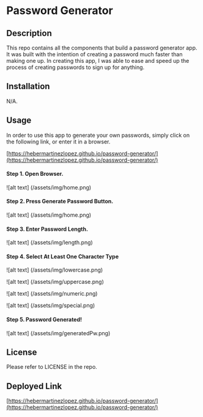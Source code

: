 # Password Generator

## Description

This repo contains all the components that build a password generator app. It was built with the intention of creating a password much faster than making one up. In creating this app, I was able to ease and speed up the process of creating passwords to sign up for anything.

## Installation

N/A.

## Usage

In order to use this app to generate your own passwords, simply click on the following link, or enter it in a browser.

[https://hebermartinezlopez.github.io/password-generator/](https://hebermartinezlopez.github.io/password-generator/)

#### Step 1. Open Browser. 

![alt text] (/assets/img/home.png)

#### Step 2. Press Generate Password Button. 

![alt text] (/assets/img/home.png)

#### Step 3. Enter Password Length. 

![alt text] (/assets/img/length.png)

#### Step 4. Select At Least One Character Type

![alt text] (/assets/img/lowercase.png)

![alt text] (/assets/img/uppercase.png)

![alt text] (/assets/img/numeric.png)

![alt text] (/assets/img/special.png)

#### Step 5. Password Generated!

![alt text] (/assets/img/generatedPw.png)

## License

Please refer to LICENSE in the repo.

## Deployed Link

[https://hebermartinezlopez.github.io/password-generator/](https://hebermartinezlopez.github.io/password-generator/)
